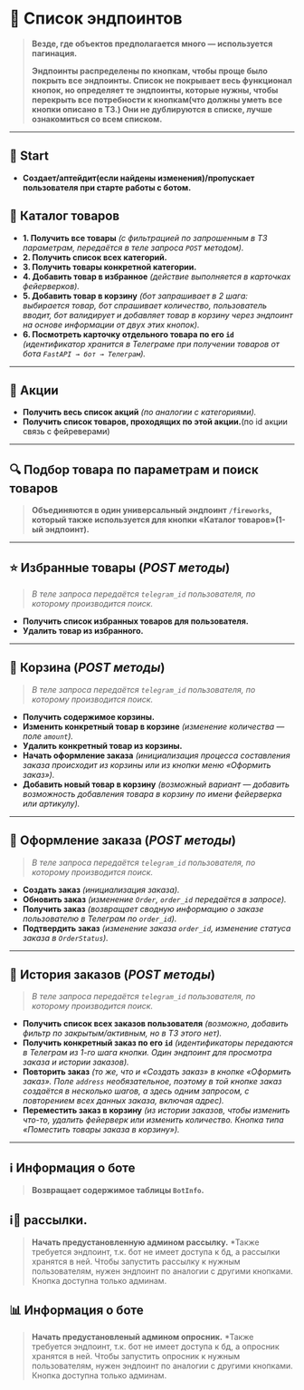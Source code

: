 # 📌 Список эндпоинтов

> **Везде, где объектов предполагается много — используется пагинация.**
>
> **Эндпоинты распределены по кнопкам, чтобы проще было покрыть все эндпоинты. Список не покрывает весь функционал кнопок, но определяет те эндпоинты, которые нужны, чтобы перекрыть все потребности к кнопкам(что должны уметь все кнопки описано в ТЗ.) Они не дублируются в списке, лучше ознакомиться со всем списком.**

---
## 📂 Start
 - **Создает/аптейдит(если найдены изменения)/пропускает пользователя при старте работы с ботом.**


## 📂 Каталог товаров

- **1. Получить все товары** *(с фильтрацией по запрошенным в ТЗ параметрам, передаётся в теле запроса `POST` методом).*
- **2. Получить список всех категорий.**
- **3. Получить товары конкретной категории.**
- **4. Добавить товар в избранное** *(действие выполняется в карточках фейерверков).*
- **5. Добавить товар в корзину** *(бот запрашивает в 2 шага: выбирается товар, бот спрашивает количество, пользователь вводит, бот валидирует и добавляет товар в корзину через эндпоинт на основе информации от двух этих кнопок).*
- **6. Посмотреть карточку отдельного товара по его `id`** *(идентификатор хранится в Телеграме при получении товаров от бота `FastAPI → бот → Телеграм`).*

---

## 🎉 Акции

- **Получить весь список акций** *(по аналогии с категориями).*
- **Получить список товаров, проходящих по этой акции.**(по id акции связь с фейреверами)

---

## 🔍 Подбор товара по параметрам и поиск товаров

> **Объединяются в один универсальный эндпоинт `/fireworks`, который также используется для кнопки «Каталог товаров»(1-ый эндпоинт).**

---

## ⭐ Избранные товары (*POST методы*)

> *В теле запроса передаётся `telegram_id` пользователя, по которому производится поиск.*

- **Получить список избранных товаров для пользователя.**
- **Удалить товар из избранного.**

---

## 🛒 Корзина (*POST методы*)

> *В теле запроса передаётся `telegram_id` пользователя, по которому производится поиск.*

- **Получить содержимое корзины.**
- **Изменить конкретный товар в корзине** *(изменение количества — поле `amount`).*
- **Удалить конкретный товар из корзины.**
- **Начать оформление заказа** *(инициализация процесса составления заказа происходит из корзины или из кнопки меню «Оформить заказ»).*
- **Добавить новый товар в корзину** *(возможный вариант — добавить возможность добавления товара в корзину по имени фейерверка или артикулу).*

---

## 📝 Оформление заказа (*POST методы*)

> *В теле запроса передаётся `telegram_id` пользователя, по которому производится поиск.*

- **Создать заказ** *(инициализация заказа).*
- **Обновить заказ** *(изменение `Order`, `order_id` передаётся в запросе).*
- **Получить заказ** *(возвращает сводную информацию о заказе пользователю в Телеграм по `order_id`).*
- **Подтвердить заказ** *(изменение заказа `order_id`, изменение статуса заказа в `OrderStatus`).*

---

## 📜 История заказов (*POST методы*)

> *В теле запроса передаётся `telegram_id` пользователя, по которому производится поиск.*

- **Получить список всех заказов пользователя** *(возможно, добавить фильтр по закрытым/активным, но в ТЗ этого нет).*
- **Получить конкретный заказ по его `id`** *(идентификаторы передаются в Телеграм из 1-го шага кнопки. Один эндпоинт для просмотра заказа и истории заказов).*
- **Повторить заказ** *(то же, что и «Создать заказ» в кнопке «Оформить заказ». Поле `address` необязательное, поэтому в той кнопке заказ создаётся в несколько шагов, а здесь одним запросом, с повторением всех данных заказа, включая адрес).*
- **Переместить заказ в корзину** *(из истории заказов, чтобы изменить что-то, удалить фейерверк или изменить количество. Кнопка типа «Поместить товары заказа в корзину»).*

---

## ℹ️ Информация о боте

> **Возвращает содержимое таблицы `BotInfo`.**

## ℹ📩 рассылки.

> **Начать предустановленную админом рассылку.** *Также требуется эндпоинт, т.к. бот не имеет доступа к бд, а рассылки хранятся в ней. Чтобы запустить рассылку к нужным пользователям, нужен эндпоинт по аналогии с другими кнопками. Кнопка доступна только админам.

## 📊 Информация о боте

> **Начать предустановленый админом опросник.** *Также требуется эндпоинт, т.к. бот не имеет доступа к бд, а опросник хранятся в ней. Чтобы запустить опросник к нужным пользователям, нужен эндпоинт по аналогии с другими кнопками. Кнопка доступна только админам.
